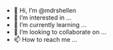 - 👋 Hi, I’m @mdrshellen
- 👀 I’m interested in ...
- 🌱 I’m currently learning ...
- 💞️ I’m looking to collaborate on ...
- 📫 How to reach me ...

<!---
mdrshellen/mdrshellen is a ✨ special ✨ repository because its `README.md` (this file) appears on your GitHub profile.
You can click the Preview link to take a look at your changes.
--->
